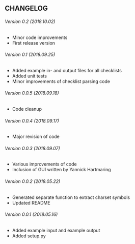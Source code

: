 CHANGELOG
---------
###### Version 0.2 (2018.10.02)
* Minor code improvements
* First release version
###### Version 0.1 (2018.09.25)
* Added example in- and output files for all checklists
* Added unit tests
* Minor improvements of checklist parsing code
###### Version 0.0.5 (2018.09.18)
* Code cleanup
###### Version 0.0.4 (2018.09.17)
* Major revision of code
###### Version 0.0.3 (2018.09.07)
* Various improvements of code
* Inclusion of GUI written by Yannick Hartmaring
###### Version 0.0.2 (2018.05.22)
* Generated separate function to extract charset symbols
* Updated README
###### Version 0.0.1 (2018.05.16)
* Added example input and example output
* Added setup.py
